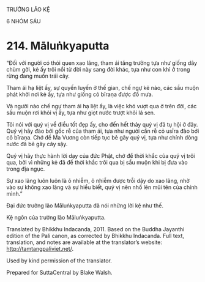 TRƯỞNG LÃO KỆ

6 NHÓM SÁU

# 214\. Māluṅkyaputta

“Đối với người có thói quen xao lãng, tham ái tăng trưởng tựa như giống dây chùm gởi, kẻ ấy trôi nổi từ đời này sang đời khác, tựa như con khỉ ở trong rừng đang muốn trái cây.

Tham ái hạ liệt ấy, sự quyến luyến ở thế gian, chế ngự kẻ nào, các sầu muộn phát khởi nơi kẻ ấy, tựa như giống cỏ bīraṇa được đổ mưa.

Và người nào chế ngự tham ái hạ liệt ấy, là việc khó vượt qua ở trên đời, các sầu muộn rơi khỏi vị ấy, tựa như giọt nước trượt khỏi lá sen.

Tôi nói với quý vị về điều tốt đẹp ấy, cho đến hết thảy quý vị đã tụ hội ở đây. Quý vị hãy đào bới gốc rễ của tham ái, tựa như người cần rễ cỏ usīra đào bới cỏ bīraṇa. Chớ để Ma Vương còn tiếp tục bẻ gãy quý vị, tựa như chính dòng nước đã bẻ gãy cây sậy.

Quý vị hãy thực hành lời dạy của đức Phật, chớ để thời khắc của quý vị trôi qua, bởi vì những kẻ đã để thời khắc trôi qua bị sầu muộn khi bị đưa vào trong địa ngục.

Sự xao lãng luôn luôn là ô nhiễm, ô nhiễm được trỗi dậy do xao lãng, nhờ vào sự không xao lãng và sự hiểu biết, quý vị nên nhổ lên mũi tên của chính mình.”

Đại đức trưởng lão Māluṅkyaputta đã nói những lời kệ như thế.

Kệ ngôn của trưởng lão Māluṅkyaputta.

Translated by Bhikkhu Indacanda, 2011. Based on the Buddha Jayanthi edition of the Pali canon, as corrected by Bhikkhu Indacanda. Full text, translation, and notes are available at the translator’s website: http://tamtangpaliviet.net/.

Used by kind permission of the translator.

Prepared for SuttaCentral by Blake Walsh.